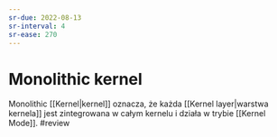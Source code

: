 ```yaml
---
sr-due: 2022-08-13
sr-interval: 4
sr-ease: 270
---
```


# Monolithic kernel
Monolithic [[Kernel|kernel]] oznacza, że każda [[Kernel layer|warstwa kernela]] jest zintegrowana w całym kernelu i działa w trybie [[Kernel Mode]].
#review